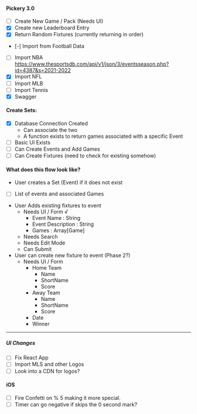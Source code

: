 #### Pickery 3.0

- [ ] Create New Game / Pack (Needs UI)
- [X] Create new Leaderboard Entry
- [X] Return Random Fixtures (currently returning in order)
- [-] Import from Football Data
- [ ] Import NBA 
    https://www.thesportsdb.com/api/v1/json/3/eventsseason.php?id=4387&s=2021-2022
- [X] Import NFL
- [ ] Import MLB
- [ ] Import Tennis
- [X] Swagger

#### Create Sets:

- [X] Database Connection Created
    - Can associate the two
    - A function exists to return games associated with a specific Event
- [ ] Basic UI Exists
- [ ] Can Create Events and Add Games
- [ ] Can Create Fixtures (need to check for existing somehow)

#### What does this flow look like?

- User creates a Set (Event) if it does not exist
- [ ] List of events and associated Games
- User Adds existing fixtures to event
    - Needs UI / Form √
        - Event Name : String 
        - Event Description : String
        - Games : Array[Game]
    - Needs Search
    - Needs Edit Mode
    - Can Submit
- User can create new fixture to event (Phase 2?)
    - Needs UI / Form
        - Home Team
            - Name
            - ShortName
            - Score
        - Away Team
            - Name
            - ShortName
            - Score
        - Date
        - Winner

----

##### UI Changes

- [ ] Fix React App
- [ ] Import MLS and other Logos
- [ ] Look into a CDN for logos?

#### iOS

- [ ] Fire Confetti on % 5 making it more special.
- [ ] Timer can go negative if skips the 0 second mark?